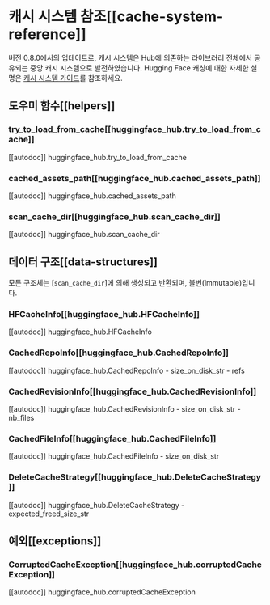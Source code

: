 <!--⚠️ Note that this file is in Markdown but contains specific syntax for our doc-builder (similar to MDX) that may not be
rendered properly in your Markdown viewer.
-->

# 캐시 시스템 참조[[cache-system-reference]]

버전 0.8.0에서의 업데이트로, 캐시 시스템은 Hub에 의존하는 라이브러리 전체에서 공유되는 중앙 캐시 시스템으로 발전하였습니다. Hugging Face 캐싱에 대한 자세한 설명은 [캐시 시스템 가이드](../guides/manage-cache)를 참조하세요.

## 도우미 함수[[helpers]]

### try_to_load_from_cache[[huggingface_hub.try_to_load_from_cache]]

[[autodoc]] huggingface_hub.try_to_load_from_cache

### cached_assets_path[[huggingface_hub.cached_assets_path]]

[[autodoc]] huggingface_hub.cached_assets_path

### scan_cache_dir[[huggingface_hub.scan_cache_dir]]

[[autodoc]] huggingface_hub.scan_cache_dir

## 데이터 구조[[data-structures]]

모든 구조체는 [`scan_cache_dir`]에 의해 생성되고 반환되며, 불변(immutable)입니다.

### HFCacheInfo[[huggingface_hub.HFCacheInfo]]

[[autodoc]] huggingface_hub.HFCacheInfo

### CachedRepoInfo[[huggingface_hub.CachedRepoInfo]]

[[autodoc]] huggingface_hub.CachedRepoInfo
    - size_on_disk_str
    - refs

### CachedRevisionInfo[[huggingface_hub.CachedRevisionInfo]]

[[autodoc]] huggingface_hub.CachedRevisionInfo
    - size_on_disk_str
    - nb_files

### CachedFileInfo[[huggingface_hub.CachedFileInfo]]

[[autodoc]] huggingface_hub.CachedFileInfo
    - size_on_disk_str

### DeleteCacheStrategy[[huggingface_hub.DeleteCacheStrategy]]

[[autodoc]] huggingface_hub.DeleteCacheStrategy
    - expected_freed_size_str

## 예외[[exceptions]]

### CorruptedCacheException[[huggingface_hub.corruptedCacheException]]

[[autodoc]] huggingface_hub.corruptedCacheException
